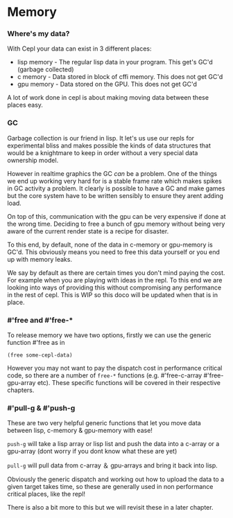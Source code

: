 # Memory

### Where's my data?

With Cepl your data can exist in 3 different places:

- lisp memory - The regular lisp data in your program. This get's GC'd (garbage collected)
- c memory - Data stored in block of cffi memory. This does not get GC'd
- gpu memory - Data stored on the GPU. This does not get GC'd

A lot of work done in cepl is about making moving data between these places easy.

### GC

Garbage collection is our friend in lisp. It let's us use our repls for experimental bliss and makes possible the kinds of data structures that would be a knightmare to keep in order without a very special data ownership model.

However in realtime graphics the GC *can* be a problem. One of the things we end up working very hard for is a stable frame rate which makes spikes in GC activity a problem. It clearly is possible to have a GC and make games but the core system have to be written sensibly to ensure they arent adding load.

On top of this, communication with the gpu can be very expensive if done at the wrong time. Deciding to free a bunch of gpu memory without being very aware of the current render state is a recipe for disaster.

To this end, by default, none of the data in c-memory or gpu-memory is GC'd. This obviously means you need to free this data yourself or you end up with memory leaks.

We say by default as there are certain times you don't mind paying the cost. For example when you are playing with ideas in the repl. To this end we are looking into ways of providing this without compromising any performance in the rest of cepl. This is WIP so this doco will be updated when that is in place.

### #'free and #'free-*

To release memory we have two options, firstly we can use the generic function #'free as in

```
(free some-cepl-data)
```

However you may not want to pay the dispatch cost in performance critical code, so there are a number of `free-*` functions (e.g. #'free-c-array #'free-gpu-array etc). These specific functions will be covered in their respective chapters.

### #'pull-g & #'push-g

These are two very helpful generic functions that let you move data between lisp, c-memory &
gpu-memory with ease!

`push-g` will take a lisp array or lisp list and push the data into a c-array or a gpu-array (dont worry if you dont know what these are yet)

`pull-g` will pull data from c-array ＆ gpu-arrays and bring it back into lisp.

Obviously the generic dispatch and working out how to upload the data to a given target takes time, so these are generally used in non performance critical places, like the repl!

There is also a bit more to this but we will revisit these in a later chapter.
